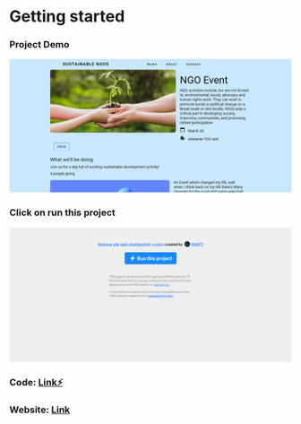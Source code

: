 # Getting started 

### Project Demo
![How to run](https://github.com/shivesh01/NGO_events/blob/master/images/website.png)

### Click on run this project
![Preview of project NGO event site](https://github.com/shivesh01/NGO_events/blob/master/images/How%20to%20Run%20project.png)

### Code: [Link⚡️](https://stackblitz.com/edit/ngo-events-mpsxzp?file=index.html)

### Website: [Link](https://ngo-events-mpsxzp.stackblitz.io/)






<!--- changes getting started  --->
<!--- Working demo Gif: 

Code on stack blitz:  


// Video Demo link:
---> 
